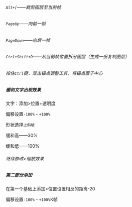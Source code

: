 ###### `Alt+[`——裁剪图层至当前帧

###### `PageUp`——向前一帧

###### `PageDown`——向后一帧

###### `Ctrl+Shift+D`——从当前帧位置拆分图层（生成一份复制图层）

###### 按住`Ctrl`键，双击锚点调整工具，将锚点置于中心

##### 缓和文字出现效果

文字：添加>位置+透明度

偏移设置`-100%` - `+100%`

形状选择`上斜坡`

缓和高——30%

缓和低——100%

###### 继续修改>缩放效果

##### 第二部分添加

在第一个基础上添加>位置设置相反的距离-20

偏移设置`-100%` - `+100%`K帧